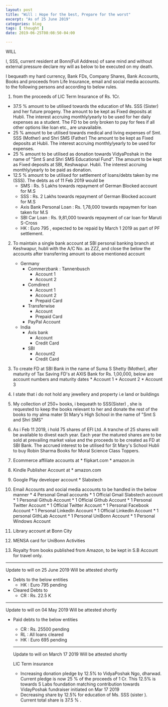 ```yaml
---
layout: post
title: "Will : Hope for the best, Prepare for the worst"
excerpt: "As of 25 June 2019"
categories: blog
tags: [ thought ]
date: 2019-06-25T08:08:50-04:00

---
```



WILL

I, SSS,
current resident at Bonn(Full Address) of sane mind and without external pressure
declare my will as below to be executed on my death.

I bequeath my hard currency, Bank FDs, Company Shares, Bank Accounts, Books and
proceeds from Life Insurance, email and social media accounts.
to the following persons and according to below rules.

1. from the proceeds of LIC Term Insurance of Rs. 1Cr.
  * 37.5 % amount to be utilised towards the education of Ms. SSS (Sister) and her future progeny.
  The amount to be kept as Fixed deposits at Hubli. The interest accruing monthly/yearly to be used for her daily expenses as a student.
  The FD to be only broken to pay for fees if all other options like loan etc., are unavailable.
  * 25 % amount to be utilised towards medical and living expenses of Smt. SSS (Mother) and Shri SMS (Father)
  The amount to be kept as Fixed deposits at Hubli. The interest accruing monthly/yearly to be used for expenses.
  * 25 % amount to be utilised as donation towards VidyaPoshak in the name of "Smt S and Shri SMS Educational Fund".
    The amount to be kept as Fixed deposits at SBI, Keshwapur. Hubli. The interest accruing monthly/yearly to be paid as donation.
  * 12.5 % amount to be utilised for settlement of loans/debts taken by me (SSS). The debts as of 11 Feb 2019 would be
      * SMS  : Rs. 5 Lakhs towards repayment of German Blocked account for M.S
      * SSS : Rs. 2 Lakhs towards repayment of German Blocked account for M.S
      * Axis Bank Personal Loan : Rs. 1,78,000 towards repaymen for loan taken for M.S
      * SBI Car Loan : Rs. 9,81,000 towards repayment of car loan for Maruti S-Cross
      * HK : Euro 795 , expected to be repaid by March 1 2019 as part of PF settlement.
2. To maintain a single bank account at SBI personal banking branch at Keshwapur, hubli with the A/C No. as ZZZ, and close the below the accounts after transferring amount to above mentioned account

    * Germany
      * Commerzbank : Tannenbusch
        * Account 1
        * Account 2
      * Comdirect
        * Account 1
        * Account 2
        * Prepaid Card
      * Transferwise
        * Account
        * Prepaid Card
      * PayPal Account
    * India
      * Axis bank
        * Account
        * Credit Card
      * SBI
        * Account2
        * Credit Card
  3. To create FD at SBI Bank in the name of Suma S Shetty (Mother), after maturity of Tax Saving FD's at AXIS Bank for Rs. 1,00,000, below are account numbers and maturity dates
    * Account 1
    * Account 2
    * Account 3
  4. I state that i do not hold any jewellery and property i.e land or buildings
  5. My collection of 250+ books, i bequeath to SSS(Sister) , she is requested to keep the books relevant to her and donate the rest of the books to my alma mater St Mary's High School in the name of "Smt S and Shri SMS"
  6. As i Feb 11 2019, i hold 75 shares of EFI Ltd. A tranche of 25 shares will be available to divest each year. Each year the matured shares are to be sold at prevailing market value and the proceeds to be created as FD at SBI Bank.  The accrued interest to be utilised for St Mary's School Hubli to buy Robin Sharma Books for Moral Science Class Toppers.
  7. Ecommerce affiliate accounts at
    * flipkart.com
    * amazon.in
  8. Kindle Publisher Account at
    * amazon.com
  9. Google Play developer account
    * Slabstech
  9. Email Accounts and social media accounts to be handled in the below manner
    * 4 Personal Gmail accounts
    * 1 Official Gmail Slabstech account
    * 1 Personal Github Account
    * 1 Official Github Account
    * 1 Personal Twitter Account
    * 1 Official Twitter Account
    * 1 Personal Facebook Account
    * 1 Personal LinkedIn Account
    * 1 Official LinkedIn Account
    * 1 personal GithLab Account
    * 1 Personal UniBonn Account
    * 1 Personal Windows Account
  10. Library account at Bonn City
  11. MENSA card for UniBonn Activities
  12. Royalty from books published from Amazon, to be kept in S.B Account for travel only.



------------------
  Update to will on 25 June 2019
  Will be attested shortly

  * Debts to the below entities
    * HK : Euro 795 pending
  * Cleared Debts to
    * CR : Rs. 22.5 K

-----------------

Update to will on 04 May 2019
Will be attested shortly

* Paid debts to the below entities
  * CR : Rs. 25500 pending
  * RL : All loans cleared
  * HK : Euro 695 pending


  --------------

  Update to will on March 17 2019
  Will be attested shortly

  LIC Term insurance
  * Increasing donation pledge by 12.5% to VidyaPoshak Ngo, dharwad. Current pledge is now 25 % of the proceeds of 1 Cr. This 12.5% is towards S Labs foundation matching contribution towards VidayPoshak fundraiser initiated on Mar 17 2019
  * Decreasing share by 12.5% for education of Ms. SSS (sister ). Current total share is 37.5 % .
